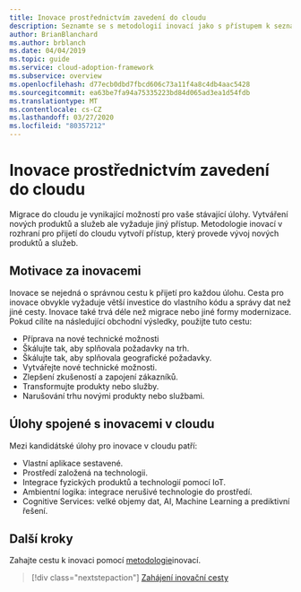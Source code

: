 ```yaml
---
title: Inovace prostřednictvím zavedení do cloudu
description: Seznamte se s metodologií inovací jako s přístupem k seznámení s vývojem nových cloudových produktů a služeb.
author: BrianBlanchard
ms.author: brblanch
ms.date: 04/04/2019
ms.topic: guide
ms.service: cloud-adoption-framework
ms.subservice: overview
ms.openlocfilehash: d77ecb0dbd7fbcd606c73a11f4a8c4db4aac5428
ms.sourcegitcommit: ea63be7fa94a75335223bd84d065ad3ea1d54fdb
ms.translationtype: MT
ms.contentlocale: cs-CZ
ms.lasthandoff: 03/27/2020
ms.locfileid: "80357212"
---
```

# <a name="innovate-through-cloud-adoption"></a>Inovace prostřednictvím zavedení do cloudu

Migrace do cloudu je vynikající možností pro vaše stávající úlohy. Vytváření nových produktů a služeb ale vyžaduje jiný přístup. Metodologie inovací v rozhraní pro přijetí do cloudu vytvoří přístup, který provede vývoj nových produktů a služeb.

## <a name="motivations-behind-innovation"></a>Motivace za inovacemi

Inovace se nejedná o správnou cestu k přijetí pro každou úlohu. Cesta pro inovace obvykle vyžaduje větší investice do vlastního kódu a správy dat než jiné cesty. Inovace také trvá déle než migrace nebo jiné formy modernizace. Pokud cílíte na následující obchodní výsledky, použijte tuto cestu:

- Příprava na nové technické možnosti
- Škálujte tak, aby splňovala požadavky na trh.
- Škálujte tak, aby splňovala geografické požadavky.
- Vytvářejte nové technické možnosti.
- Zlepšení zkušeností a zapojení zákazníků.
- Transformujte produkty nebo služby.
- Narušování trhu novými produkty nebo službami.

## <a name="workloads-associated-with-cloud-innovation"></a>Úlohy spojené s inovacemi v cloudu

Mezi kandidátské úlohy pro inovace v cloudu patří:

- Vlastní aplikace sestavené.
- Prostředí založená na technologii.
- Integrace fyzických produktů a technologií pomocí IoT.
- Ambientní logika: integrace nerušivé technologie do prostředí.
- Cognitive Services: velké objemy dat, AI, Machine Learning a prediktivní řešení.

## <a name="next-steps"></a>Další kroky

Zahajte cestu k inovaci pomocí [metodologie](../innovate/index.md)inovací.

> [!div class="nextstepaction"]
> [Zahájení inovační cesty](../innovate/index.md)

<!-- test:ignoreNextStep -->
